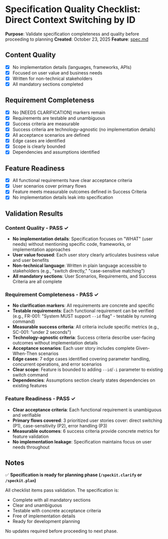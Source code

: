# Specification Quality Checklist: Direct Context Switching by ID

**Purpose**: Validate specification completeness and quality before proceeding to planning
**Created**: October 23, 2025
**Feature**: [spec.md](../spec.md)

## Content Quality

- [x] No implementation details (languages, frameworks, APIs)
- [x] Focused on user value and business needs
- [x] Written for non-technical stakeholders
- [x] All mandatory sections completed

## Requirement Completeness

- [x] No [NEEDS CLARIFICATION] markers remain
- [x] Requirements are testable and unambiguous
- [x] Success criteria are measurable
- [x] Success criteria are technology-agnostic (no implementation details)
- [x] All acceptance scenarios are defined
- [x] Edge cases are identified
- [x] Scope is clearly bounded
- [x] Dependencies and assumptions identified

## Feature Readiness

- [x] All functional requirements have clear acceptance criteria
- [x] User scenarios cover primary flows
- [x] Feature meets measurable outcomes defined in Success Criteria
- [x] No implementation details leak into specification

## Validation Results

### Content Quality - PASS ✓

- **No implementation details**: Specification focuses on "WHAT" (user needs) without mentioning specific code, frameworks, or implementation approaches
- **User value focused**: Each user story clearly articulates business value and user benefits
- **Non-technical language**: Written in plain language accessible to stakeholders (e.g., "switch directly," "case-sensitive matching")
- **All mandatory sections**: User Scenarios, Requirements, and Success Criteria are all complete

### Requirement Completeness - PASS ✓

- **No clarification markers**: All requirements are concrete and specific
- **Testable requirements**: Each functional requirement can be verified (e.g., FR-001: "System MUST support `--id` flag" - testable by running command)
- **Measurable success criteria**: All criteria include specific metrics (e.g., SC-001: "under 2 seconds")
- **Technology-agnostic criteria**: Success criteria describe user-facing outcomes without implementation details
- **Acceptance scenarios**: Each user story includes complete Given-When-Then scenarios
- **Edge cases**: 7 edge cases identified covering parameter handling, concurrent operations, and error scenarios
- **Clear scope**: Feature is bounded to adding `--id`/`-i` parameter to existing switch command
- **Dependencies**: Assumptions section clearly states dependencies on existing features

### Feature Readiness - PASS ✓

- **Clear acceptance criteria**: Each functional requirement is unambiguous and verifiable
- **Primary flows covered**: 3 prioritized user stories cover: direct switching (P1), case-sensitivity (P2), error handling (P3)
- **Measurable outcomes**: 6 success criteria provide concrete metrics for feature validation
- **No implementation leakage**: Specification maintains focus on user needs throughout

## Notes

✅ **Specification is ready for planning phase (`/speckit.clarify` or `/speckit.plan`)**

All checklist items pass validation. The specification is:

- Complete with all mandatory sections
- Clear and unambiguous
- Testable with concrete acceptance criteria
- Free of implementation details
- Ready for development planning

No updates required before proceeding to next phase.
